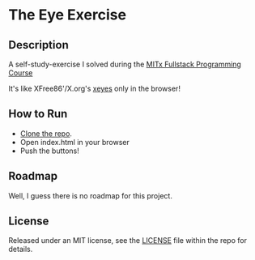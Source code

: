 # The Eye Exercise

## Description

A self-study-exercise I solved during the [MITx Fullstack Programming Course](https://xpro.mit.edu/courses/course-v1:xPRO+PCCx/)

It's like XFree86'/X.org's [xeyes](https://en.wikipedia.org/wiki/X.Org_Foundation#xutils) only in the browser!


## How to Run

- [Clone the repo](https://docs.github.com/en/repositories/creating-and-managing-repositories/cloning-a-repository).
- Open index.html in your browser
- Push the buttons!

## Roadmap

Well, I guess there is no roadmap for this project.


## License

Released under an MIT license, see the [LICENSE](LICENSE) file within the repo for details.